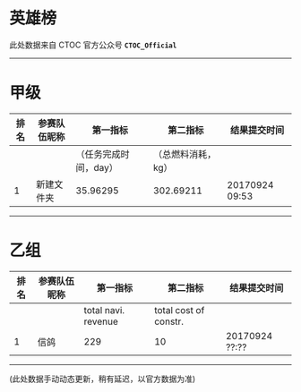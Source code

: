 # 英雄榜

此处数据来自 CTOC 官方公众号 **`CTOC_Official`**

----------------------
# 甲级

| 排名 | 参赛队伍昵称 | 第一指标            | 第二指标        | 结果提交时间
| --- | ---------  | --------          | --------       | ---------
|     |            | （任务完成时间，day） | （总燃料消耗，kg）|
| 1   | 新建文件夹   | 35.96295          | 302.69211      | 20170924 09:53

----------------------
# 乙组

| 排名 | 参赛队伍昵称 | 第一指标              | 第二指标               | 结果提交时间
| --- | ---------  | --------            | --------              | ---------
|     |            | total navi. revenue | total cost of constr. |
| 1   | 信鸽        | 229                 | 10                    | 20170924 ??:??


--------
(此处数据手动动态更新，稍有延迟，以官方数据为准)